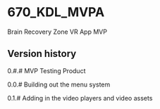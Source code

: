 # 670_KDL_MVPA
Brain Recovery Zone VR App MVP


## Version history

0.#.#
MVP Testing Product

0.0.#
Building out the menu system

0.1.#
Adding in the video players and video assets
